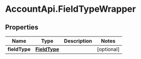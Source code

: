 # AccountApi.FieldTypeWrapper

## Properties

Name | Type | Description | Notes
------------ | ------------- | ------------- | -------------
**fieldType** | [**FieldType**](FieldType.md) |  | [optional] 


